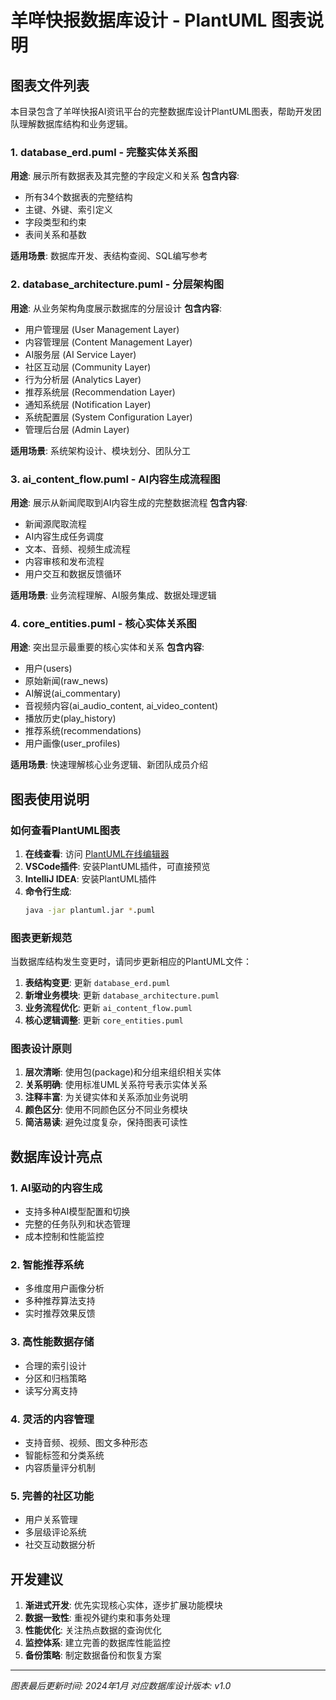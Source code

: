 # 羊咩快报数据库设计 - PlantUML 图表说明

## 图表文件列表

本目录包含了羊咩快报AI资讯平台的完整数据库设计PlantUML图表，帮助开发团队理解数据库结构和业务逻辑。

### 1. database_erd.puml - 完整实体关系图
**用途**: 展示所有数据表及其完整的字段定义和关系
**包含内容**:
- 所有34个数据表的完整结构
- 主键、外键、索引定义  
- 字段类型和约束
- 表间关系和基数

**适用场景**: 数据库开发、表结构查阅、SQL编写参考

### 2. database_architecture.puml - 分层架构图  
**用途**: 从业务架构角度展示数据库的分层设计
**包含内容**:
- 用户管理层 (User Management Layer)
- 内容管理层 (Content Management Layer)  
- AI服务层 (AI Service Layer)
- 社区互动层 (Community Layer)
- 行为分析层 (Analytics Layer)
- 推荐系统层 (Recommendation Layer)
- 通知系统层 (Notification Layer)
- 系统配置层 (System Configuration Layer)
- 管理后台层 (Admin Layer)

**适用场景**: 系统架构设计、模块划分、团队分工

### 3. ai_content_flow.puml - AI内容生成流程图
**用途**: 展示从新闻爬取到AI内容生成的完整数据流程
**包含内容**:
- 新闻源爬取流程
- AI内容生成任务调度
- 文本、音频、视频生成流程
- 内容审核和发布流程
- 用户交互和数据反馈循环

**适用场景**: 业务流程理解、AI服务集成、数据处理逻辑

### 4. core_entities.puml - 核心实体关系图
**用途**: 突出显示最重要的核心实体和关系
**包含内容**:
- 用户(users)
- 原始新闻(raw_news)  
- AI解说(ai_commentary)
- 音视频内容(ai_audio_content, ai_video_content)
- 播放历史(play_history)
- 推荐系统(recommendations)
- 用户画像(user_profiles)

**适用场景**: 快速理解核心业务逻辑、新团队成员介绍

## 图表使用说明

### 如何查看PlantUML图表

1. **在线查看**: 访问 [PlantUML在线编辑器](http://www.plantuml.com/plantuml/uml/)
2. **VSCode插件**: 安装PlantUML插件，可直接预览
3. **IntelliJ IDEA**: 安装PlantUML插件
4. **命令行生成**: 
   ```bash
   java -jar plantuml.jar *.puml
   ```

### 图表更新规范

当数据库结构发生变更时，请同步更新相应的PlantUML文件：

1. **表结构变更**: 更新 `database_erd.puml`
2. **新增业务模块**: 更新 `database_architecture.puml`  
3. **业务流程优化**: 更新 `ai_content_flow.puml`
4. **核心逻辑调整**: 更新 `core_entities.puml`

### 图表设计原则

1. **层次清晰**: 使用包(package)和分组来组织相关实体
2. **关系明确**: 使用标准UML关系符号表示实体关系
3. **注释丰富**: 为关键实体和关系添加业务说明
4. **颜色区分**: 使用不同颜色区分不同业务模块
5. **简洁易读**: 避免过度复杂，保持图表可读性

## 数据库设计亮点

### 1. AI驱动的内容生成
- 支持多种AI模型配置和切换
- 完整的任务队列和状态管理
- 成本控制和性能监控

### 2. 智能推荐系统
- 多维度用户画像分析
- 多种推荐算法支持
- 实时推荐效果反馈

### 3. 高性能数据存储
- 合理的索引设计
- 分区和归档策略
- 读写分离支持

### 4. 灵活的内容管理
- 支持音频、视频、图文多种形态
- 智能标签和分类系统
- 内容质量评分机制

### 5. 完善的社区功能
- 用户关系管理
- 多层级评论系统
- 社交互动数据分析

## 开发建议

1. **渐进式开发**: 优先实现核心实体，逐步扩展功能模块
2. **数据一致性**: 重视外键约束和事务处理
3. **性能优化**: 关注热点数据的查询优化
4. **监控体系**: 建立完善的数据库性能监控
5. **备份策略**: 制定数据备份和恢复方案

---

*图表最后更新时间: 2024年1月*
*对应数据库设计版本: v1.0*